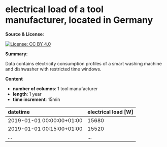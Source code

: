 # electrical load of a tool manufacturer, located in Germany

**Source & License**:

 [![License: CC BY 4.0](https://img.shields.io/badge/License-CC%20BY%204.0-lightgrey.svg)](https://creativecommons.org/licenses/by/4.0/)

**Summary**:

Data contains electricity consumption profiles of a smart washing machine and dishwasher with restricted time windows.

**Content**

* **number of columns**: 1 tool manufacturer
* **length**: 1 year
* **time increment**: 15min

| datetime | electrical load [W] |
| :--- | :--- |
| 2019-01-01 00:00:00+01:00 | 15680 |
| 2019-01-01 00:15:00+01:00 | 15520 |
| ... | ... |